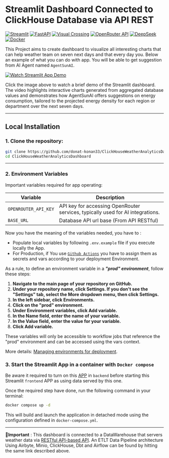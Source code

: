 # **Streamlit Dashboard Connected to ClickHouse Database via API REST**
[![Streamlit](https://img.shields.io/badge/-Streamlit-FF4B4B?style=flat&logo=streamlit&logoColor=white)](https://streamlit.io/)
[![FastAPI](https://img.shields.io/badge/FastAPI-009688?style=flat&logo=fastapi&logoColor=white)](https://fastapi.tiangolo.com/)
[![Visual Crossing](https://img.shields.io/badge/-Visual%20Crossing-00AEEF?style=flat&logo=visualcrossing&logoColor=white)](https://www.visualcrossing.com/)
[![OpenRouter API](https://img.shields.io/badge/-OpenRouter%20API-FF9900?style=flat&logo=openai&logoColor=white)](https://openrouter.ai/)
[![DeepSeek](https://img.shields.io/badge/-DeepSeek-1A73E8?style=flat&logo=deepseek&logoColor=white)](https://deepseek.com/)
[![Docker](https://img.shields.io/badge/-Docker-2496ED?style=flat&logo=docker&logoColor=white)](https://www.docker.com/)



This Project aims to create dashboard to visualize all interesting charts that can help weather team on seven next days and that every day you.
Below an example of what you can do with app. You will be able to get suggestion from AI Agent named ``AgentSunAI``.

[![Watch Streamlit App Demo](assets/images/dashboard_ui_screenshot.png)](https://donat-konan33.github.io/assets/videos/demo.mp4)

Click the image above to watch a brief demo of the Streamlit dashboard. The video highlights interactive charts generated from aggregated database values and demonstrates how AgentSunAI offers suggestions on energy consumption, tailored to the projected energy density for each region or department over the next seven days.

---
## **Local Installation**

### 1. Clone the repository:
```bash
git clone https://github.com/donat-konan33/ClickHouseWeatherAnalyticsDashboard.git
cd ClickHouseWeatherAnalyticsDashboard
```
---

### 2. Environment Variables

Important variables required for app operating:

| Variable             | Description                                                                                  |
|----------------------|----------------------------------------------------------------------------------------------|
| `OPENROUTER_API_KEY` | API key for accessing OpenRouter services, typically used for AI integrations.               |
| `BASE_URL`           | Database API url base (From API RESTful)                                                     |


Now you have the meaning of the variables needed, you have to :
- Populate local variables by following `.env.example` file if you execute locally the App.
- For Production, if You use [``Github Actions``](https://docs.github.com/en/actions/tutorials/deploying-with-github-actions?search-overlay-input=define+environment+variable+on+prod+environment&search-overlay-ask-ai=true) you have to assign them as secrets and vars according to your deployment Environment.

As a rule, to define an environment variable in a ***"prod" environment***, follow these steps:

1. **Navigate to the main page of your repository on GitHub.**
2. **Under your repository name, click Settings. If you don't see the "Settings" tab, select the More dropdown menu, then click Settings.**
3. **In the left sidebar, click Environments.**
4. **Click on the "prod" environment.**
5. **Under Environment variables, click Add variable.**
6. **In the Name field, enter the name of your variable.**
7. **In the Value field, enter the value for your variable.**
8. **Click Add variable.**

These variables will only be accessible to workflow jobs that reference the "prod" environment and can be accessed using the vars context.

More details: [Managing environments for deployment](https://docs.github.com/en/actions/how-tos/managing-workflow-runs-and-deployments/managing-deployments/managing-environments-for-deployment).


### 3. Start the Streamlit App in a container with ``Docker compose``
Be aware it required to turn on this [APP](https://github.com/donat-konan33/EtltAirbyteMinioClickhouseDbtAirflow.git) in ``backend`` before starting this Streamlit ``frontend`` APP as using data served by this one.

Once the required step have done, run the following command in your terminal:

```bash
docker compose up -d
```

This will build and launch the application in detached mode using the configuration defined in `docker-compose.yml`.

---

**🚨Important** :
This dashboard is connected to a DataWarehouse that servers weather data via [RESTful API-based API](https://github.com/donat-konan33/EtltAirbyteMinioClickhouseDbtAirflow.git).
An ETLT Data Pipeline architecture Using Airbyte, Minio, ClickHouse, Dbt and Airflow can be found by hitting the same link described above.

